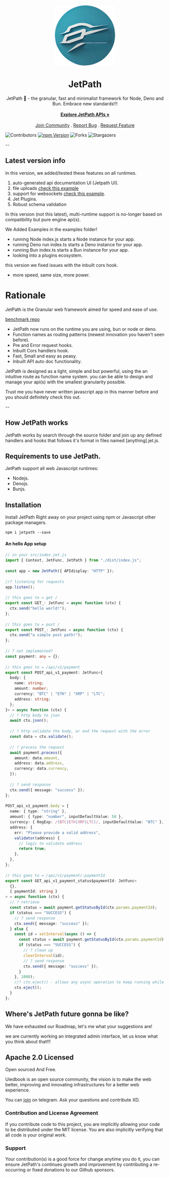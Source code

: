 <br/>
<p align="center">
     <img src="icon.webp" alt="JetPath" width="190" height="190">

<h1 align="center">JetPath</h1>

<p align="center">
    JetPath 🚀 - the granular, fast and minimalist framework for Node, Deno and Bun. Embrace new standards!!!
    <br/>
    <br/>
    <a href="https://github.com/uiedbook/JetPath#examples"><strong>Explore JetPath APIs »</strong></a>
    <br/>
    <br/>
    <a href="https://t.me/uiedbookHQ">Join Community</a>
    .
    <a href="https://github.com/uiedbook/JetPath/issues">Report Bug</a>
    .
    <a href="https://github.com/uiedbook/JetPath/issues">Request Feature</a>
  </p>
</p>

![Contributors](https://img.shields.io/github/contributors/uiedbook/JetPath?color=dark-green)
[![npm Version](https://img.shields.io/npm/v/jetpath.svg)](https://www.npmjs.com/package/JetPath)
![Forks](https://img.shields.io/github/forks/uiedbook/JetPath?style=social)
![Stargazers](https://img.shields.io/github/stars/uiedbook/JetPath?style=social)

--

## Latest version info

In this version, we added/tested these features on all runtimes.

1. auto-generated api documentation UI (Jetpath UI).
2. file uploads [check this example](tests/uploading-files.md)
3. support for websockets [check this example](tests/websockets-usage.md).
4. Jet Plugins.
5. Robust schema validation

In this version (not this latest), multi-runtime support is no-longer based on
compatibility but pure engine api(s).

We Added Examples in the examples folder!

- running Node index.js starts a Node instance for your app.
- running Deno run index.ts starts a Deno instance for your app.
- running Bun index.ts starts a Bun instance for your app.
- looking into a plugins ecosystem.

this version we fixed issues with the inbuilt cors hook.

- more speed, same size, more power.

# Rationale

JetPath is the Granular web framework aimed for speed and ease of use.

[benchmark repo](https://github.com/FridayCandour/jetpath-benchmark)

- JetPath now runs on the runtime you are using, bun or node or deno.
- Function names as routing patterns (newest innovation you haven't seen
  before).
- Pre and Error request hooks.
- Inbuilt Cors handlers hook.
- Fast, Small and easy as peasy.
- Inbuilt API auto doc functionality.

JetPath is designed as a light, simple and but powerful, using the an intuitive
route as function name system. you can be able to design and manage your api(s)
with the smallest granularity possible.

Trust me you have never written javascript app in this manner before and you should definitely check
this out.

--

## How JetPath works

JetPath works by search through the source folder and join up any defined
handlers and hooks that follows it's format in files named [anything].jet.js.

## Requirements to use JetPath.

JetPath support all web Javascript runtimes:

- Nodejs.
- Denojs.
- Bunjs.

## Installation

Install JetPath Right away on your project using npm or Javascript other package
managers.

```
npm i jetpath --save
```

#### An hello App setup

```ts
// in your src/index.jet.js
import { Context, JetFunc, JetPath } from "./dist/index.js";

const app = new JetPath({ APIdisplay: "HTTP" });

//? listening for requests
app.listen();

// this goes to = get /
export const GET_: JetFunc = async function (ctx) {
  ctx.send("hello world!");
};

// this goes to = post /
export const POST_: JetFunc = async function (ctx) {
  ctx.send("a simple post path!");
};

// ? not implemented?
const payment: any = {};

// this goes to = /api/v1/payment
export const POST_api_v1_payment: JetFunc<{
  body: {
    name: string;
    amount: number;
    currency: "BTC" | "ETH" | "XRP" | "LTC";
    address: string;
  };
}> = async function (ctx) {
  // ? http body to json
  await ctx.json();

  // ? http validate the body, or end the request with the error
  const data = ctx.validate();

  // ? process the request
  await payment.process({
    amount: data.amount,
    address: data.address,
    currency: data.currency,
  });

  // ? send response
  ctx.send({ message: "success" });
};

POST_api_v1_payment.body = {
  name: { type: "string" },
  amount: { type: "number", inputDefaultValue: 50 },
  currency: { RegExp: /(BTC|ETH|XRP|LTC)/, inputDefaultValue: "BTC" },
  address: {
    err: "Please provide a valid address",
    validator(address) {
      // logic to validate address
      return true;
    },
  },
};

// this goes to = /api/v1/payment/:paymentId
export const GET_api_v1_payment_status$paymentId: JetFunc<
  {},
  { paymentId: string }
> = async function (ctx) {
  // ? retrieve
  const status = await payment.getStatusById(ctx.params.paymentId);
  if (status === "SUCCESS") {
    // ? send response
    ctx.send({ message: "success" });
  } else {
    const id = setInterval(async () => {
      const status = await payment.getStatusById(ctx.params.paymentId);
      if (status === "SUCCESS") {
        // ? clean up
        clearInterval(id);
        // ? send response
        ctx.send({ message: "success" });
      }
    }, 1000);
    //? ctx.eject() - allows any async operation to keep running while the function done executing, always call it last
    ctx.eject();
  }
};
```

## Where's JetPath future gonna be like?

We have exhausted our Roadmap, let's me what your suggestions are!

we are currently working an integrated admin interface, let us know what you
think about that!!!

## Apache 2.0 Licensed

Open sourced And Free.

Uiedbook is an open source community, the vision is to make the web better,
improving and innovating infrastructures for a better web experience.

You can [join]("https://t.me/UiedbookHQ") on telegram. Ask your questions and
contribute XD.

### Contribution and License Agreement

If you contribute code to this project, you are implicitly allowing your code to
be distributed under the MIT license. You are also implicitly verifying that all
code is your original work.

### Support

Your contribution(s) is a good force for change anytime you do it, you can
ensure JetPath's continues growth and improvement by contributing a re-occurring
or fixed donations to our Github sponsors.